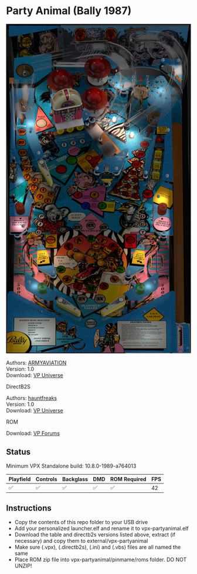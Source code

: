 # Party Animal (Bally 1987)

![Table Preview](../../images/vpx-partyanimal.png)

Authors: [ARMYAVIATION](https://vpuniverse.com/profile/18348-armyaviation/)  
Version: 1.0  
Download: [VP Universe](https://vpuniverse.com/files/file/5962-party-animal-bally-1987/)

DirectB2S

Authors: [hauntfreaks](https://vpuniverse.com/profile/5216-hauntfreaks/)  
Version: 1.0  
Download: [VP Universe](https://vpuniverse.com/files/file/11800-party-animal-bally-1987-b2s-with-full-dmd/)

ROM

Download: [VP Forums](https://www.vpforums.org/index.php?app=downloads&showfile=275)

## Status 

Minimum VPX Standalone build: 10.8.0-1989-a764013

| Playfield | Controls | Backglass | DMD | ROM Required | FPS | 
|-----------|----------|-----------|-----|--------------|-----|
| :white_check_mark: | :white_check_mark: | :white_check_mark: | :white_check_mark: | :white_check_mark: | 42 |

## Instructions

- Copy the contents of this repo folder to your USB drive
- Add your personalized launcher.elf and rename it to vpx-partyanimal.elf
- Download the table and directb2s versions listed above, extract (if necessary) and copy them to external/vpx-partyanimal
- Make sure (.vpx), (.directb2s), (.ini) and (.vbs) files are all named the same
- Place ROM zip file into vpx-partyanimal/pinmame/roms folder. DO NOT UNZIP!

